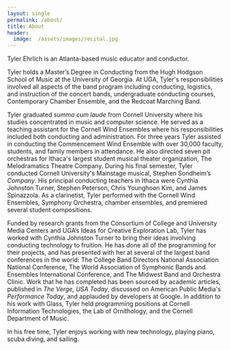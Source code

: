 ```yaml
---
layout: single
permalink: /about/
title: About
header:
  image:  /assets/images/recital.jpg
---
```


Tyler Ehrlich is an Atlanta-based music educator and conductor.

Tyler holds a Master’s Degree in Conducting from the Hugh Hodgson School of Music at the University of Georgia. At UGA, Tyler's responsibilities involved all aspects of the band program including conducting, logistics, and instruction of the concert bands, undergraduate conducting courses, Contemporary Chamber Ensemble, and the Redcoat Marching Band.

Tyler graduated <i>summa cum laude</i> from Cornell University where his studies concentrated in music and computer science. He served as a teaching assistant for the Cornell Wind Ensembles where his responsibilities included both conducting and administration. For three years Tyler assisted in conducting the Commencement Wind Ensemble with over 30,000 faculty, students, and family members in attendance. He also directed seven pit orchestras for Ithaca's largest student musical theater organization, The Melodramatics Theatre Company. During his final semester, Tyler conducted Cornell University's Mainstage musical, Stephen Sondheim’s <i>Company</i>. His principal conducting teachers in Ithaca were Cynthia Johnston Turner, Stephen Peterson, Chris Younghoon Kim, and James Spinazzola. As a clarinetist, Tyler performed with the Cornell Wind Ensembles, Symphony Orchestra, chamber ensembles, and premiered several student compositions.

Funded by research grants from the Consortium of College and University Media Centers and UGA’s Ideas for Creative Exploration Lab, Tyler has worked with Cynthia Johnston Turner to bring their ideas involving conducting technology to fruition. He has done all of the programming for their projects, and has presented with her at several of the largest band conferences in the world: The College Band Directors National Association National Conference, The World Association of Symphonic Bands and Ensembles International Conference, and The Midwest Band and Orchestra Clinic. Work that he has completed has been sourced by academic articles, published in <i>The Verge, USA Today</i>, discussed on American Public Media's <i>Performance Today</i>, and applauded by developers at Google. In addition to his work with Glass, Tyler held programming positions at Cornell Information Technologies, the Lab of Ornithology, and the Cornell Department of Music.

In his free time, Tyler enjoys working with new technology, playing piano, scuba diving, and sailing.

